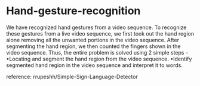 # Hand-gesture-recognition

We have recognized hand gestures from a video sequence. To recognize these gestures from a live video sequence, we first  took out the hand region alone removing all the unwanted portions in the video sequence. After segmenting the hand region, we then counted the fingers shown in the video sequence. Thus, the entire problem is solved using 2 simple steps -
•Locating and segment the hand region from the video sequence.
•Identify segmented hand region in the video sequence and interpret it to words. 

reference: rrupeshh/Simple-Sign-Language-Detector
